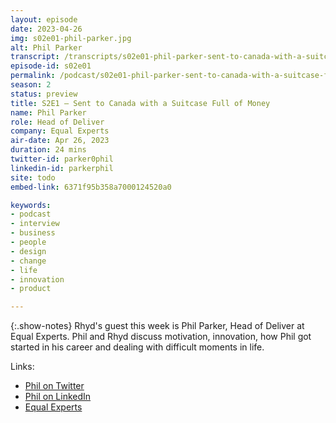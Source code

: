 ```yaml
---
layout: episode
date: 2023-04-26
img: s02e01-phil-parker.jpg
alt: Phil Parker
transcript: /transcripts/s02e01-phil-parker-sent-to-canada-with-a-suitcase-full-of-money.html
episode-id: s02e01
permalink: /podcast/s02e01-phil-parker-sent-to-canada-with-a-suitcase-full-of-money.html
season: 2
status: preview
title: S2E1 — Sent to Canada with a Suitcase Full of Money
name: Phil Parker
role: Head of Deliver
company: Equal Experts
air-date: Apr 26, 2023
duration: 24 mins
twitter-id: parker0phil
linkedin-id: parkerphil
site: todo
embed-link: 6371f95b358a7000124520a0

keywords:
- podcast
- interview
- business
- people
- design
- change
- life
- innovation
- product

---
```


{:.show-notes}
Rhyd's guest this week is Phil Parker, Head of Deliver at Equal Experts. Phil and Rhyd discuss motivation, innovation, how Phil got started in his career and dealing with difficult moments in life.

Links:

* [Phil on Twitter](https://twitter.com/parker0phil)
* [Phil on LinkedIn](https://www.linkedin.com/in/parkerphil/)
* [Equal Experts](https://equalexperts.com/)
